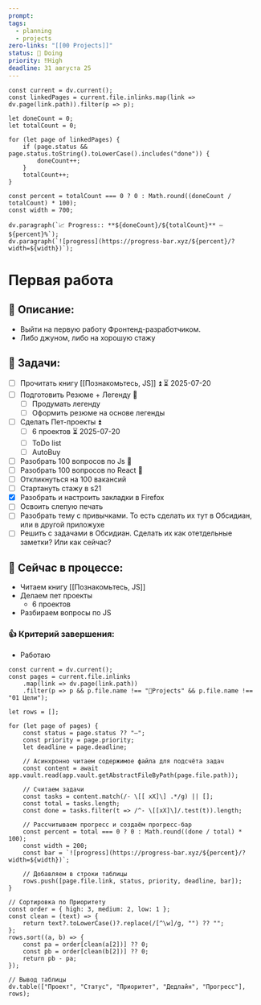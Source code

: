 ```yaml
---
prompt: 
tags:
  - planning
  - projects
zero-links: "[[00 Projects]]"
status: 📌 Doing
priority: ‼️High
deadline: 31 августа 25
---
```

```dataviewjs
const current = dv.current();
const linkedPages = current.file.inlinks.map(link => dv.page(link.path)).filter(p => p);

let doneCount = 0;
let totalCount = 0;

for (let page of linkedPages) {
    if (page.status && page.status.toString().toLowerCase().includes("done")) {
        doneCount++;
    }
    totalCount++;
}

const percent = totalCount === 0 ? 0 : Math.round((doneCount / totalCount) * 100);
const width = 700;

dv.paragraph(`📈 Progress:: **${doneCount}/${totalCount}** — ${percent}%`);
dv.paragraph(`![progress](https://progress-bar.xyz/${percent}/?width=${width})`);

```
# Первая работа
## 📑 Описание:
- Выйти на первую работу Фронтенд-разработчиком.
- Либо джуном, либо на хорошую стажу

## 📅 Задачи:
- [ ] Прочитать книгу [[Познакомьтесь, JS]] ⏫ ⏳ 2025-07-20
- [ ] Подготовить Резюме + Легенду 🔽 
	- [ ] Продумать легенду
	- [ ] Оформить резюме на основе легенды
- [ ] Сделать Пет-проекты ⏫ 
	- [ ] 6 проектов ⏳ 2025-07-20
	- [ ] ToDo list
	- [ ] AutoBuy
- [ ] Разобрать 100 вопросов по Js 🔺 
- [ ] Разобрать 100 вопросов по React 🔺
- [ ] Откликнуться на 100 вакансий
- [ ] Стартануть стажу в s21
- [x] Разобрать и настроить закладки в Firefox
- [ ] Освоить слепую печать
- [ ] Разобрать тему с привычками. То есть сделать их тут в Обсидиан, или в другой приложухе
- [ ] Решить с задачами в Обсидиан. Сделать их как отетдельные заметки? Или как сейчас?

## 📌 Сейчас в процессе:
- Читаем книгу [[Познакомьтесь, JS]]
- Делаем пет проекты
	- 6 проектов
- Разбираем вопросы по JS

### 👍 Критерий завершения:
- Работаю


```dataviewjs
const current = dv.current();
const pages = current.file.inlinks
    .map(link => dv.page(link.path))
    .filter(p => p && p.file.name !== "📁Projects" && p.file.name !== "01 Цели");

let rows = [];

for (let page of pages) {
    const status = page.status ?? "—";
    const priority = page.priority;
    let deadline = page.deadline;

    // Асинхронно читаем содержимое файла для подсчёта задач
    const content = await app.vault.read(app.vault.getAbstractFileByPath(page.file.path));
    
    // Считаем задачи
    const tasks = content.match(/- \[[ xX]\] .*/g) || [];
    const total = tasks.length;
    const done = tasks.filter(t => /^- \[[xX]\]/.test(t)).length;

    // Рассчитываем прогресс и создаём прогресс-бар
    const percent = total === 0 ? 0 : Math.round((done / total) * 100);
    const width = 200;
    const bar = `![progress](https://progress-bar.xyz/${percent}/?width=${width})`;

    // Добавляем в строки таблицы
    rows.push([page.file.link, status, priority, deadline, bar]);
}

// Сортировка по Приоритету
const order = { high: 3, medium: 2, low: 1 };
const clean = (text) => {
    return text?.toLowerCase()?.replace(/[^\w]/g, "") ?? "";
};
rows.sort((a, b) => {
    const pa = order[clean(a[2])] ?? 0;
    const pb = order[clean(b[2])] ?? 0;
    return pb - pa;
});

// Вывод таблицы
dv.table(["Проект", "Статус", "Приоритет", "Дедлайн", "Прогресс"], rows);

```

